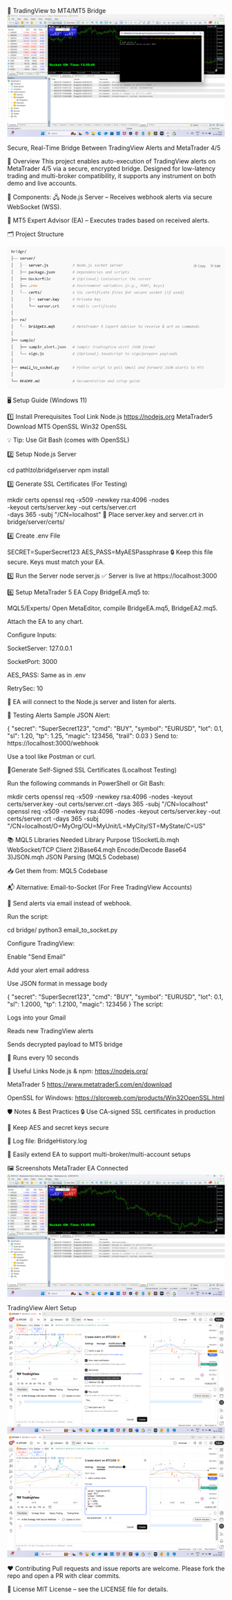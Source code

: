 🚀 TradingView to MT4/MT5 Bridge
![](images/Screenshot19.png)

Secure, Real-Time Bridge Between TradingView Alerts and MetaTrader 4/5

📌 Overview
This project enables auto-execution of TradingView alerts on MetaTrader 4/5 via a secure, encrypted bridge. Designed for low-latency trading and multi-broker compatibility, it supports any instrument on both demo and live accounts.

🔧 Components:
🖧 Node.js Server – Receives webhook alerts via secure WebSocket (WSS).

🤖 MT5 Expert Advisor (EA) – Executes trades based on received alerts.

🗂️ Project Structure

![](images/Screenshot14.png)


🖥️ Setup Guide (Windows 11)

1️⃣ Install Prerequisites
Tool	Link
Node.js	https://nodejs.org
MetaTrader5	Download MT5
OpenSSL	Win32 OpenSSL

💡 Tip: Use Git Bash (comes with OpenSSL)

2️⃣ Setup Node.js Server

cd path\to\bridge\server
npm install

3️⃣ Generate SSL Certificates (For Testing)

mkdir certs
openssl req -x509 -newkey rsa:4096 -nodes \
  -keyout certs/server.key -out certs/server.crt \
  -days 365 -subj "/CN=localhost"
📁 Place server.key and server.crt in bridge/server/certs/

4️⃣ Create .env File

SECRET=SuperSecret123
AES_PASS=MyAESPassphrase
🔒 Keep this file secure. Keys must match your EA.

5️⃣ Run the Server
node server.js
✅ Server is live at https://localhost:3000

6️⃣ Setup MetaTrader 5 EA
Copy BridgeEA.mq5 to:

MQL5/Experts/
Open MetaEditor, compile BridgeEA.mq5, BridgeEA2.mq5.

Attach the EA to any chart.

Configure Inputs:

SocketServer: 127.0.0.1

SocketPort: 3000

AES_PASS: Same as in .env

RetrySec: 10

📡 EA will connect to the Node.js server and listen for alerts.

🧪 Testing Alerts
Sample JSON Alert:

{
  "secret": "SuperSecret123",
  "cmd": "BUY",
  "symbol": "EURUSD",
  "lot": 0.1,
  "sl": 1.20,
  "tp": 1.25,
  "magic": 123456,
  "trail": 0.03
}
Send to:
https://localhost:3000/webhook

Use a tool like Postman or curl.

🧪Generate Self-Signed SSL Certificates (Localhost Testing)

Run the following commands in PowerShell or Git Bash:

mkdir certs
openssl req -x509 -newkey rsa:4096 -nodes -keyout certs/server.key -out certs/server.crt -days 365 -subj "/CN=localhost"
openssl req -x509 -newkey rsa:4096 -nodes -keyout certs/server.key -out certs/server.crt -days 365 -subj "/CN=localhost/O=MyOrg/OU=MyUnit/L=MyCity/ST=MyState/C=US"


📚 MQL5 Libraries Needed
Library	Purpose
1)SocketLib.mqh	WebSocket/TCP Client
2)Base64.mqh	Encode/Decode Base64
3)JSON.mqh	JSON Parsing (MQL5 Codebase)

📥 Get them from: MQL5 Codebase

📬 Alternative: Email-to-Socket (For Free TradingView Accounts)

📧 Send alerts via email instead of webhook.

Run the script:

cd bridge/
python3 email_to_socket.py

Configure TradingView:

Enable "Send Email"

Add your alert email address

Use JSON format in message body


{
  "secret": "SuperSecret123",
  "cmd": "BUY",
  "symbol": "EURUSD",
  "lot": 0.1,
  "sl": 1.2000,
  "tp": 1.2100,
  "magic": 123456
}
The script:

Logs into your Gmail

Reads new TradingView alerts

Sends decrypted payload to MT5 bridge

🔁 Runs every 10 seconds

🔗 Useful Links
Node.js  & npm: https://nodejs.org/

MetaTrader 5  https://www.metatrader5.com/en/download

OpenSSL for Windows: https://slproweb.com/products/Win32OpenSSL.html


🛡️ Notes & Best Practices
🔒 Use CA-signed SSL certificates in production

🔑 Keep AES and secret keys secure

📜 Log file: BridgeHistory.log

🧩 Easily extend EA to support multi-broker/multi-account setups

🖼️ Screenshots
MetaTrader EA Connected
![](images/Screenshot20.png)

TradingView Alert Setup
![](images/Screenshot15.png)
![](images/Screenshot16.png)

❤️ Contributing
Pull requests and issue reports are welcome. Please fork the repo and open a PR with clear commits.

📄 License
MIT License – see the LICENSE file for details.

